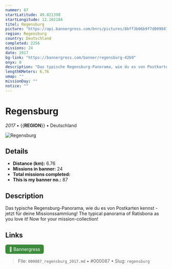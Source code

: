 ```yaml
---
nummer: 87
startLatitude: 49.021398
startLongitude: 12.102184
titel: Regensburg
picture: "https://api.bannergress.com/bnrs/pictures/8bff3b06b9f7d0098475d7f2f1b15614"
region: Regensburg
country: Deutschland
completed: 2256
missions: 24
date: 2017
bg-link: "https://bannergress.com/banner/regensburg-42b9"
onyx: 0
description: "Das typische Regensburg-Panorama, wie du es von Postkarten kennst - jetzt für deine Missionssammlung! \nThe typical panorama of Ratisbona as you love it! Now for your mission-collection!"
lengthKMeters: 6,76
umap: ""
missionDay: ""
notice: ""
---
```

# Regensburg

*2017* • {{__REGION__}} • Deutschland

![Regensburg](https://api.bannergress.com/bnrs/pictures/8bff3b06b9f7d0098475d7f2f1b15614)



## Details
- **Distance (km):** 6.76
- **Missions in banner:** 24
- **Total missions completed:** 
- **This is my banner no.:** 87



## Description
Das typische Regensburg-Panorama, wie du es von Postkarten kennst - jetzt für deine Missionssammlung! 
The typical panorama of Ratisbona as you love it! Now for your mission-collection!



## Links
<a href="https://bannergress.com/banner/regensburg-42b9" target="_blank" style="display:inline-block;margin-right:8px;padding:6px 12px;background:#3c8b3c;color:#fff;text-decoration:none;border-radius:6px;">🔗 Bannergress</a>



> File: `000087_regensburg_2017.md` • #000087 • Slug: `regensburg`
